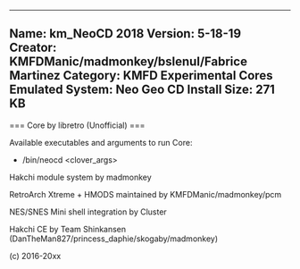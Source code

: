 -----------------------
Name: km_NeoCD 2018
Version: 5-18-19
Creator: KMFDManic/madmonkey/bslenul/Fabrice Martinez
Category: KMFD Experimental Cores
Emulated System: Neo Geo CD
Install Size: 271 KB
-----------------------
=== Core by libretro (Unofficial) ===

Available executables and arguments to run Core:
- /bin/neocd <rom> <clover_args>

Hakchi module system by madmonkey

RetroArch Xtreme + HMODS maintained by KMFDManic/madmonkey/pcm

NES/SNES Mini shell integration by Cluster

Hakchi CE by Team Shinkansen (DanTheMan827/princess_daphie/skogaby/madmonkey)

(c) 2016-20xx
